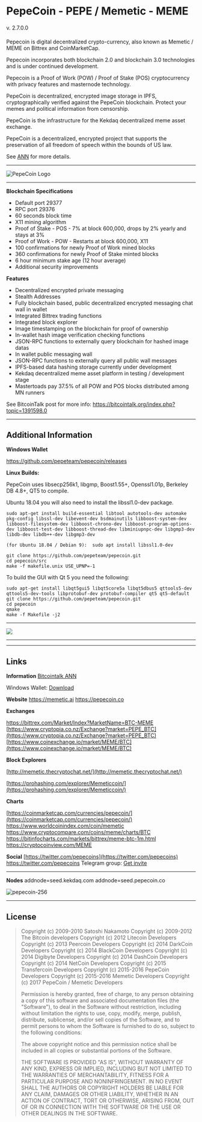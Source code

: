 # PepeCoin - PEPE  / Memetic - MEME

v. 2.7.0.0
####
Pepecoin is digital decentralized crypto-currency, also known as Memetic / MEME on Bittrex and CoinMarketCap.

Pepecoin incorporates both blockchain 2.0 and blockchain 3.0 technologies and is under continued development.

Pepecoin is a Proof of Work (POW) /  Proof of Stake (POS) cryptocurrency with privacy features and masternode technology.

PepeCoin is decentralized, encrypted image storage in IPFS, cryptographically verified against the PepeCoin blockchain. Protect your memes and political information from censorship.

PepeCoin is the infrastructure for the Kekdaq decentralized meme asset exchange.

PepeCoin is a decentralized, encrypted project that supports the preservation of all freedom of speech within the bounds of US law.

See [ANN](https://bitcointalk.org/index.php?topic=1391598.0) for more details.

***

![PepeCoin Logo](http://i.imgur.com/hDXKtDB.png  "PepeCoin Logo")

***
**Blockchain Specifications**

 - Default port 29377 
 - RPC port 29376
 - 60 seconds block time
 - X11 mining algorithm
 - Proof of Stake - POS - 7% at block 600,000, drops by 2% yearly and stays at 3%
 - Proof of Work - POW - Restarts at block 600,000, X11
 - 100 confirmations for newly Proof of Work mined blocks
 - 360 confirmations for newly Proof of Stake minted blocks
  - 6 hour minimum stake age (12 hour average)
  - Additional security improvements
  
 **Features**

- Decentralized encrypted private messaging
- Stealth Addresses
- Fully blockchain based, public decentralized encrypted messaging chat wall in wallet
- Integrated Bittrex trading functions
- Integrated block explorer
- Image timestamping on the blockchain for proof of ownership
- In-wallet hash image verification checking functions
- JSON-RPC functions to externally query blockchain for hashed image datas
- In wallet public messaging wall
- JSON-RPC functions to externally query all public wall messages
- IPFS-based  data hashing storage currently under development
- Kekdaq decentralized meme asset platform in testing / development stage
- Mastertoads pay 37.5% of all POW and POS blocks distributed among MN runners


See BitcoinTalk post for more info: https://bitcointalk.org/index.php?topic=1391598.0


-------------------------------
Additional Information
------------------------------
 
**Windows Wallet**

https://github.com/pepeteam/pepecoin/releases


**Linux Builds:**

PepeCoin uses libsecp256k1, libgmp, Boost1.55+, Openssl1.01p, Berkeley DB 4.8+, QT5 to compile.

Ubuntu 18.04 you will also need to install the libssl1.0-dev package.


	sudo apt-get install build-essential libtool autotools-dev automake pkg-config libssl-dev libevent-dev bsdmainutils libboost-system-dev libboost-filesystem-dev libboost-chrono-dev libboost-program-options-dev libboost-test-dev libboost-thread-dev libminiupnpc-dev libgmp3-dev libdb-dev libdb++-dev libgmp3-dev
	
	(for Ubuntu 18.04 / Debian 9):  sudo apt install libssl1.0-dev
	
	git clone https://github.com/pepeteam/pepecoin.git
	cd pepecoin/src
	make -f makefile.unix USE_UPNP=-1

To build the GUI with Qt 5 you need the following:

    sudo apt-get install libqt5gui5 libqt5core5a libqt5dbus5 qttools5-dev qttools5-dev-tools libprotobuf-dev protobuf-compiler qt5 qt5-default
    git clone https://github.com/pepeteam/pepecoin.git
    cd pepecoin 
    qmake
    make -f Makefile -j2


***
![](http://i.imgur.com/EfYNxub.png) 
***

--------------------
Links
--------------------

**Information**
[Bitcointalk ANN](https://bitcointalk.org/index.php?topic=1391598.0) 

Windows Wallet:  [Download](https://github.com/pepeteam/pepecoin/releases) 


**Website**
https://memetic.ai
https://pepecoin.co


**Exchanges**

[https://bittrex.com/Market/Index?MarketName=BTC-MEME  ](https://bittrex.com/Market/Index?MarketName=BTC-MEME  ) 
[https://www.cryptopia.co.nz/Exchange?market=PEPE_BTC](https://www.cryptopia.co.nz/Exchange?market=PEPE_BTC)
[https://www.coinexchange.io/market/MEME/BTC](https://www.coinexchange.io/market/MEME/BTC) 


**Block Explorers**

[http://memetic.thecryptochat.net/](http://memetic.thecryptochat.net/) 

[https://prohashing.com/explorer/Memeticcoin/](https://prohashing.com/explorer/Memeticcoin/) 


**Charts**

[https://coinmarketcap.com/currencies/pepecoin/](https://coinmarketcap.com/currencies/pepecoin/) 
https://www.worldcoinindex.com/coin/memetic
https://www.cryptocompare.com/coins/meme/charts/BTC
https://bitinfocharts.com/markets/bittrex/meme-btc-1m.html
https://cryptocoinview.com/MEME


**Social**
[https://twitter.com/pepecoins](https://twitter.com/pepecoins) https://twitter.com/pepecoins
Telegram group:  [Get invite](https://t.me/jpepecoins) 


***

**Nodes**
addnode=seed.kekdaq.com
addnode=seed.pepecoin.co

![pepecoin-256](https://i.imgur.com/xnSJvT9.jpg  "pepecoin-256")

------------------
License
------------------

>Copyright (c) 2009-2010 Satoshi Nakamoto
>Copyright (c) 2009-2012 The Bitcoin developers
>Copyright (c) 2012 Litecoin Developers
>Copyright (c) 2013 Peercoin Developers
>Copyright (c) 2014 DarkCoin Developers
>Copyright (c) 2014 BlackCoin Developers
>Copyright (c) 2014 Digibyte Developers
>Copyright (c) 2014 DashCoin Developers
>Copyright (c) 2014 NetCoin Developers
>Copyright (c) 2015 Transfercoin Developers
>Copyright (c) 2015-2016 PepeCoin Developers
>Copyright (c) 2015-2016 Memetic Developers
>Copyright (c) 2017 PepeCoin / Memetic Developers
>
>Permission is hereby granted, free of charge, to any person obtaining a copy
>of this software and associated documentation files (the "Software"), to deal
>in the Software without restriction, including without limitation the rights
>to use, copy, modify, merge, publish, distribute, sublicense, and/or sell
>copies of the Software, and to permit persons to whom the Software is
>furnished to do so, subject to the following conditions:
>
>The above copyright notice and this permission notice shall be included in
>all copies or substantial portions of the Software.
>
>THE SOFTWARE IS PROVIDED "AS IS", WITHOUT WARRANTY OF ANY KIND, EXPRESS OR
>IMPLIED, INCLUDING BUT NOT LIMITED TO THE WARRANTIES OF MERCHANTABILITY,
>FITNESS FOR A PARTICULAR PURPOSE AND NONINFRINGEMENT. IN NO EVENT SHALL THE
>AUTHORS OR COPYRIGHT HOLDERS BE LIABLE FOR ANY CLAIM, DAMAGES OR OTHER
>LIABILITY, WHETHER IN AN ACTION OF CONTRACT, TORT OR OTHERWISE, ARISING FROM,
>OUT OF OR IN CONNECTION WITH THE SOFTWARE OR THE USE OR OTHER DEALINGS IN
>THE SOFTWARE.
>
